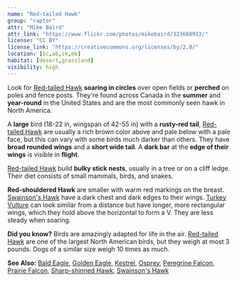 ```yaml
---
name: "Red-tailed Hawk"
group: "raptor"
attr: "Mike Baird"
attr_link: "https://www.flickr.com/photos/mikebaird/323660913/"
license: "CC BY"
license_link: "https://creativecommons.org/licenses/by/2.0/"
location: [bc,ab,sk,mb]
habitat: [desert,grassland]
visibility: high
---
```

Look for [Red-tailed Hawk](/birds/redtail/) **soaring in circles** over open fields or **perched** on poles and fence posts. They're found across Canada in the **summer** and **year-round** in the United States and are the most commonly seen hawk in North America.

A **large** bird (18-22 in, wingspan of 42-55 in) with a **rusty-red tail**, [Red-tailed Hawk](/birds/redtail/) are usually a rich brown color above and pale below with a pale face, but this can vary with some birds much darker than others. They have **broad rounded wings** and a **short wide tail**. A **dark bar** at the **edge of their wings** is visible in **flight**.

[Red-tailed Hawk](/birds/redtail/) build **bulky stick nests**, usually in a tree or on a cliff ledge. Their diet consists of small mammals, birds, and snakes.

**Red-shouldered Hawk** are smaller with warm red markings on the breast. [Swainson's Hawk](/birds/swahawk/) have a dark chest and dark edges to their wings. [Turkey Vulture](/birds/turkvult/) can look similar from a distance but have longer, more rectangular wings, which they hold above the horizontal to form a V. They are less steady when soaring.

**Did you know?** Birds are amazingly adapted for life in the air. [Red-tailed Hawk](/birds/redtail/) are one of the largest North American birds, but they weigh at most 3 pounds. Dogs of a similar size weigh 10 times as much.

<!-- generated, do not edit -->
**See Also:**
[Bald Eagle](/birds/baldeagle/),
[Golden Eagle](/birds/goldeagl/),
[Kestrel](/birds/kestrel/),
[Osprey](/birds/osprey/),
[Peregrine Falcon](/birds/peregrine/),
[Prairie Falcon](/birds/prafalc/),
[Sharp-shinned Hawk](/birds/shshawk/),
[Swainson's Hawk](/birds/swahawk/)

